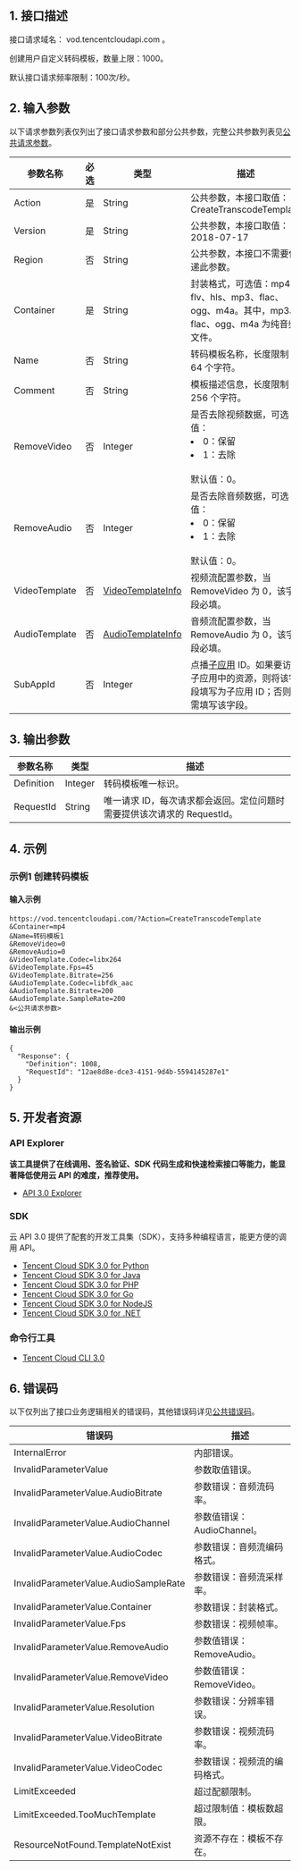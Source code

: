 ## 1. 接口描述

接口请求域名： vod.tencentcloudapi.com 。

创建用户自定义转码模板，数量上限：1000。

默认接口请求频率限制：100次/秒。

## 2. 输入参数

以下请求参数列表仅列出了接口请求参数和部分公共参数，完整公共参数列表见[公共请求参数](/document/api/266/31756)。

| 参数名称 | 必选 | 类型 | 描述 |
|---------|---------|---------|---------|
| Action | 是 | String | 公共参数，本接口取值：CreateTranscodeTemplate |
| Version | 是 | String | 公共参数，本接口取值：2018-07-17 |
| Region | 否 | String | 公共参数，本接口不需要传递此参数。 |
| Container | 是 | String | 封装格式，可选值：mp4、flv、hls、mp3、flac、ogg、m4a。其中，mp3、flac、ogg、m4a 为纯音频文件。 |
| Name | 否 | String | 转码模板名称，长度限制：64 个字符。 |
| Comment | 否 | String | 模板描述信息，长度限制：256 个字符。 |
| RemoveVideo | 否 | Integer | 是否去除视频数据，可选值：<br/><li>0：保留</li><li>1：去除</li><br/>默认值：0。 |
| RemoveAudio | 否 | Integer | 是否去除音频数据，可选值：<br/><li>0：保留</li><li>1：去除</li><br/>默认值：0。 |
| VideoTemplate | 否 | [VideoTemplateInfo](/document/api/266/31773#VideoTemplateInfo) | 视频流配置参数，当 RemoveVideo 为 0，该字段必填。 |
| AudioTemplate | 否 | [AudioTemplateInfo](/document/api/266/31773#AudioTemplateInfo) | 音频流配置参数，当 RemoveAudio 为 0，该字段必填。 |
| SubAppId | 否 | Integer | 点播[子应用](/document/product/266/14574) ID。如果要访问子应用中的资源，则将该字段填写为子应用 ID；否则无需填写该字段。 |

## 3. 输出参数

| 参数名称 | 类型 | 描述 |
|---------|---------|---------|
| Definition | Integer | 转码模板唯一标识。|
| RequestId | String | 唯一请求 ID，每次请求都会返回。定位问题时需要提供该次请求的 RequestId。|

## 4. 示例

### 示例1 创建转码模板

#### 输入示例

```
https://vod.tencentcloudapi.com/?Action=CreateTranscodeTemplate
&Container=mp4
&Name=转码模板1
&RemoveVideo=0
&RemoveAudio=0
&VideoTemplate.Codec=libx264
&VideoTemplate.Fps=45
&VideoTemplate.Bitrate=256
&AudioTemplate.Codec=libfdk_aac
&AudioTemplate.Bitrate=200
&AudioTemplate.SampleRate=200
&<公共请求参数>
```

#### 输出示例

```
{
  "Response": {
    "Definition": 1008,
    "RequestId": "12ae8d8e-dce3-4151-9d4b-5594145287e1"
  }
}
```


## 5. 开发者资源

### API Explorer

**该工具提供了在线调用、签名验证、SDK 代码生成和快速检索接口等能力，能显著降低使用云 API 的难度，推荐使用。**

* [API 3.0 Explorer](https://console.cloud.tencent.com/api/explorer?Product=vod&Version=2018-07-17&Action=CreateTranscodeTemplate)

### SDK

云 API 3.0 提供了配套的开发工具集（SDK），支持多种编程语言，能更方便的调用 API。

* [Tencent Cloud SDK 3.0 for Python](https://github.com/TencentCloud/tencentcloud-sdk-python)
* [Tencent Cloud SDK 3.0 for Java](https://github.com/TencentCloud/tencentcloud-sdk-java)
* [Tencent Cloud SDK 3.0 for PHP](https://github.com/TencentCloud/tencentcloud-sdk-php)
* [Tencent Cloud SDK 3.0 for Go](https://github.com/TencentCloud/tencentcloud-sdk-go)
* [Tencent Cloud SDK 3.0 for NodeJS](https://github.com/TencentCloud/tencentcloud-sdk-nodejs)
* [Tencent Cloud SDK 3.0 for .NET](https://github.com/TencentCloud/tencentcloud-sdk-dotnet)

### 命令行工具

* [Tencent Cloud CLI 3.0](https://cloud.tencent.com/document/product/440/6176)

## 6. 错误码

以下仅列出了接口业务逻辑相关的错误码，其他错误码详见[公共错误码](/document/api/266/15694#.E5.85.AC.E5.85.B1.E9.94.99.E8.AF.AF.E7.A0.81)。

| 错误码 | 描述 |
|---------|---------|
| InternalError | 内部错误。 |
| InvalidParameterValue | 参数取值错误。 |
| InvalidParameterValue.AudioBitrate | 参数错误：音频流码率。 |
| InvalidParameterValue.AudioChannel | 参数值错误：AudioChannel。 |
| InvalidParameterValue.AudioCodec | 参数错误：音频流编码格式。 |
| InvalidParameterValue.AudioSampleRate | 参数错误：音频流采样率。 |
| InvalidParameterValue.Container | 参数错误：封装格式。 |
| InvalidParameterValue.Fps | 参数错误：视频帧率。 |
| InvalidParameterValue.RemoveAudio | 参数值错误：RemoveAudio。 |
| InvalidParameterValue.RemoveVideo | 参数值错误：RemoveVideo。 |
| InvalidParameterValue.Resolution | 参数错误：分辨率错误。 |
| InvalidParameterValue.VideoBitrate | 参数错误：视频流码率。 |
| InvalidParameterValue.VideoCodec | 参数错误：视频流的编码格式。 |
| LimitExceeded | 超过配额限制。 |
| LimitExceeded.TooMuchTemplate | 超过限制值：模板数超限。 |
| ResourceNotFound.TemplateNotExist | 资源不存在：模板不存在。 |
